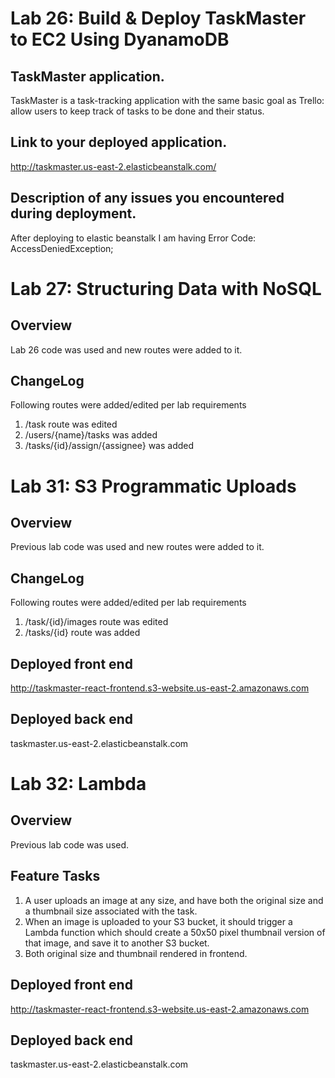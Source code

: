 # Lab 26: Build & Deploy TaskMaster to EC2 Using DyanamoDB

## TaskMaster application.
TaskMaster is a task-tracking application with the same basic goal
 as Trello: allow users to keep track of tasks to be done and their 
 status.

## Link to your deployed application.
http://taskmaster.us-east-2.elasticbeanstalk.com/


## Description of any issues you encountered during deployment.
After deploying to elastic beanstalk I am having Error Code: AccessDeniedException; 

# Lab 27: Structuring Data with NoSQL

## Overview
Lab 26 code was used and new routes were added to it.

## ChangeLog
Following routes were added/edited per lab requirements
1. /task route was edited
2. /users/{name}/tasks was added
3. /tasks/{id}/assign/{assignee} was added

# Lab 31: S3 Programmatic Uploads

## Overview
Previous lab code was used and new routes were added to it.

## ChangeLog
Following routes were added/edited per lab requirements
1. /task/{id}/images route was edited
2. /tasks/{id} route was added

## Deployed front end
http://taskmaster-react-frontend.s3-website.us-east-2.amazonaws.com

## Deployed back end
taskmaster.us-east-2.elasticbeanstalk.com 

# Lab 32: Lambda

## Overview
Previous lab code was used.

## Feature Tasks
1. A user uploads an image at any size, and have both the original size and a thumbnail size associated with the task.
2. When an image is uploaded to your S3 bucket, it should trigger a Lambda function which should create a 50x50 pixel thumbnail version of that image, and save it to another S3 bucket.
3. Both original size and thumbnail rendered in frontend.

## Deployed front end
http://taskmaster-react-frontend.s3-website.us-east-2.amazonaws.com

## Deployed back end
taskmaster.us-east-2.elasticbeanstalk.com 
